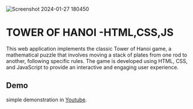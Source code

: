 ![Screenshot 2024-01-27 180450](https://github.com/MAJOR-BALU/TOWER-OF-HANOI-B11/assets/154816366/e32f6392-1f21-454a-bfb6-ae9e9341018b)

# TOWER OF HANOI -HTML,CSS,JS

This web application implements the classic Tower of Hanoi game, a mathematical puzzle that involves moving a stack of plates from one rod to another, following specific rules. The game is developed using HTML, CSS, and JavaScript to provide an interactive and engaging user experience.


## Demo

simple demonstration in [Youtube](http://www.youtube.com/@GBSBVRIT).

